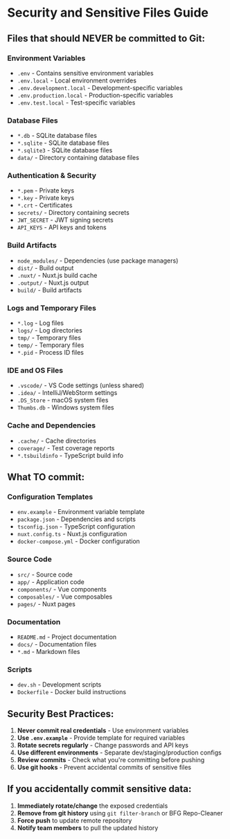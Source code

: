 # Security and Sensitive Files Guide

## Files that should NEVER be committed to Git:

### Environment Variables
- `.env` - Contains sensitive environment variables
- `.env.local` - Local environment overrides
- `.env.development.local` - Development-specific variables
- `.env.production.local` - Production-specific variables
- `.env.test.local` - Test-specific variables

### Database Files
- `*.db` - SQLite database files
- `*.sqlite` - SQLite database files
- `*.sqlite3` - SQLite database files
- `data/` - Directory containing database files

### Authentication & Security
- `*.pem` - Private keys
- `*.key` - Private keys
- `*.crt` - Certificates
- `secrets/` - Directory containing secrets
- `JWT_SECRET` - JWT signing secrets
- `API_KEYS` - API keys and tokens

### Build Artifacts
- `node_modules/` - Dependencies (use package managers)
- `dist/` - Build output
- `.nuxt/` - Nuxt.js build cache
- `.output/` - Nuxt.js output
- `build/` - Build artifacts

### Logs and Temporary Files
- `*.log` - Log files
- `logs/` - Log directories
- `tmp/` - Temporary files
- `temp/` - Temporary files
- `*.pid` - Process ID files

### IDE and OS Files
- `.vscode/` - VS Code settings (unless shared)
- `.idea/` - IntelliJ/WebStorm settings
- `.DS_Store` - macOS system files
- `Thumbs.db` - Windows system files

### Cache and Dependencies
- `.cache/` - Cache directories
- `coverage/` - Test coverage reports
- `*.tsbuildinfo` - TypeScript build info

## What TO commit:

### Configuration Templates
- `env.example` - Environment variable template
- `package.json` - Dependencies and scripts
- `tsconfig.json` - TypeScript configuration
- `nuxt.config.ts` - Nuxt.js configuration
- `docker-compose.yml` - Docker configuration

### Source Code
- `src/` - Source code
- `app/` - Application code
- `components/` - Vue components
- `composables/` - Vue composables
- `pages/` - Nuxt pages

### Documentation
- `README.md` - Project documentation
- `docs/` - Documentation files
- `*.md` - Markdown files

### Scripts
- `dev.sh` - Development scripts
- `Dockerfile` - Docker build instructions

## Security Best Practices:

1. **Never commit real credentials** - Use environment variables
2. **Use `.env.example`** - Provide template for required variables
3. **Rotate secrets regularly** - Change passwords and API keys
4. **Use different environments** - Separate dev/staging/production configs
5. **Review commits** - Check what you're committing before pushing
6. **Use git hooks** - Prevent accidental commits of sensitive files

## If you accidentally commit sensitive data:

1. **Immediately rotate/change** the exposed credentials
2. **Remove from git history** using `git filter-branch` or BFG Repo-Cleaner
3. **Force push** to update remote repository
4. **Notify team members** to pull the updated history
